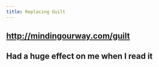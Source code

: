 ```yaml
---
title: Replacing Guilt
---
```


## http://mindingourway.com/guilt

## Had a huge effect on me when I read it
